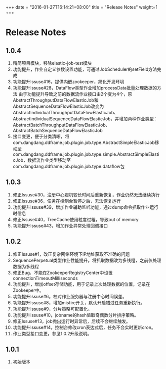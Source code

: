 +++
date = "2016-01-27T16:14:21+08:00"
title = "Release Notes"
weight=1
+++

# Release Notes

## 1.0.4
1. 精简项目模块，移除elastic-job-test模块
1. 功能提升，作业自定义参数设置功能，可通过JobScheduler的setField方法完成
1. 功能提升Issuse#16，提供内嵌zookeeper，简化开发环境
1. 功能提升Issuse#28，DataFlow类型作业增加processData批量处理数据的方法
由于功能提升导致之前的数据流作业接口由2个变为4个，原AbstractThroughputDataFlowElasticJob和AbstractSequenceDataFlowElasticJob改变为AbstractIndividualThroughputDataFlowElasticJob、AbstractIndividualSequenceDataFlowElasticJob，并增加两种作业类型：AbstractBatchThroughputDataFlowElasticJob、AbstractBatchSequenceDataFlowElasticJob
1. 接口变更，便于分类清晰，将com.dangdang.ddframe.job.plugin.job.type.AbstractSimpleElasticJob移动至com.dangdang.ddframe.job.plugin.job.type.simple.AbstractSimpleElasticJob，数据流作业类型移动至com.dangdang.ddframe.job.plugin.job.type.dataflow包

## 1.0.3
1. 修正Issuse#30，注册中心宕机较长时间后重新恢复，作业仍然无法继续执行
1. 修正Issuse#36，任务在控制台暂停之后，无法恢复运行
1. 功能提升Issuse#39，增加作业辅助监听功能，通过dump命令抓取作业运行时信息
1. 修正Issuse#40，TreeCache使用粒度过粗，导致out of memory
1. 功能提升Issuse#43，增加作业异常处理回调接口

## 1.0.2
1. 修正Issuse#1，改正复杂网络环境下IP地址获取不准确的问题
1. SequencePerpetual类型作业性能提升，将抓取数据改为多线程，之前仅处理数据为多线程
1. 修正Bug，不能在ZookeeperRegistryCenter中设置connectionTimeoutMilliseconds
1. 功能提升，增加offset存储功能，用于记录上次处理数据的位置，记录在Zookeeper中。
1. 功能提升Issuse#6，校对作业服务器与注册中心时间误差。
1. 功能提升Issuse#8，增加misfire开关，默认开启错过任务重新执行。
1. 功能提升Issuse#9，分片策略可配置化。
1. 功能提升Issuse#10，jobname的hash值取奇偶数分片排序策略。
1. 修正Issuse#13，job抛出运行时异常后，后续不会继续触发。
1. 功能提升Issuse#14，控制台修改cron表达式后，任务不会实时更新cron。
1. 作业类型接口变更，参见1.0.2升级说明。

## 1.0.1
1. 初始版本

